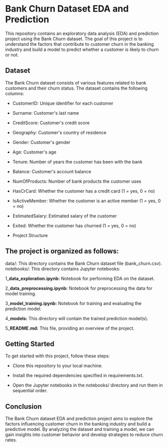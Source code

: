 # Bank Churn Dataset EDA and Prediction
This repository contains an exploratory data analysis (EDA) and prediction project using the Bank Churn dataset. The goal of this project is to understand the factors that contribute to customer churn in the banking industry and build a model to predict whether a customer is likely to churn or not.

## **Dataset**
The Bank Churn dataset consists of various features related to bank customers and their churn status. The dataset contains the following columns:

- CustomerID: Unique identifier for each customer
- Surname: Customer's last name
- CreditScore: Customer's credit score
- Geography: Customer's country of residence
- Gender: Customer's gender
- Age: Customer's age
- Tenure: Number of years the customer has been with the bank
- Balance: Customer's account balance
- NumOfProducts: Number of bank products the customer uses
- HasCrCard: Whether the customer has a credit card (1 = yes, 0 = no)
- IsActiveMember: Whether the customer is an active member (1 = yes, 0 = no)
- EstimatedSalary: Estimated salary of the customer
- Exited: Whether the customer has churned (1 = yes, 0 = no)

- Project Structure

## **The project is organized as follows:**

data/: This directory contains the Bank Churn dataset file (bank_churn.csv).
notebooks/: This directory contains Jupyter notebooks:

1_**data_exploration.ipynb:** Notebook for performing EDA on the dataset.

2_**data_preprocessing.ipynb:** Notebook for preprocessing the data for model training.

3_**model_training.ipynb:** Notebook for training and evaluating the prediction model.

4_**models:** This directory will contain the trained prediction model(s).

5_**README.md:** This file, providing an overview of the project.

## **Getting Started**
To get started with this project, follow these steps:

- Clone this repository to your local machine.
- Install the required dependencies specified in requirements.txt.

- Open the Jupyter notebooks in the notebooks/ directory and run them in sequential order.

## **Conclusion**
The Bank Churn dataset EDA and prediction project aims to explore the factors influencing customer churn in the banking industry and build a predictive model. By analyzing the dataset and training a model, we can gain insights into customer behavior and develop strategies to reduce churn rates.
